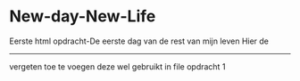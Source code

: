 # New-day-New-Life
Eerste html opdracht-De eerste dag van de rest van mijn leven
Hier de <hr> vergeten toe te voegen deze wel gebruikt in file opdracht 1

